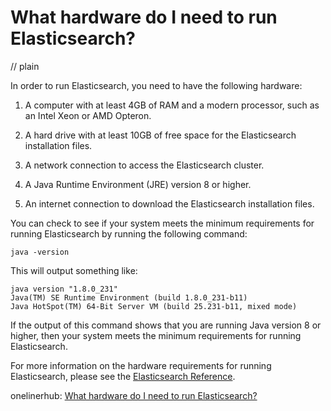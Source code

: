 # What hardware do I need to run Elasticsearch?
// plain

In order to run Elasticsearch, you need to have the following hardware:

1. A computer with at least 4GB of RAM and a modern processor, such as an Intel Xeon or AMD Opteron.

2. A hard drive with at least 10GB of free space for the Elasticsearch installation files.

3. A network connection to access the Elasticsearch cluster.

4. A Java Runtime Environment (JRE) version 8 or higher.

5. An internet connection to download the Elasticsearch installation files.

You can check to see if your system meets the minimum requirements for running Elasticsearch by running the following command:

```
java -version
```

This will output something like:

```
java version "1.8.0_231"
Java(TM) SE Runtime Environment (build 1.8.0_231-b11)
Java HotSpot(TM) 64-Bit Server VM (build 25.231-b11, mixed mode)
```

If the output of this command shows that you are running Java version 8 or higher, then your system meets the minimum requirements for running Elasticsearch.

For more information on the hardware requirements for running Elasticsearch, please see the [Elasticsearch Reference](https://www.elastic.co/guide/en/elasticsearch/reference/current/hardware.html).

onelinerhub: [What hardware do I need to run Elasticsearch?](https://onelinerhub.com/elasticsearch/what-hardware-do-i-need-to-run-elasticsearch)